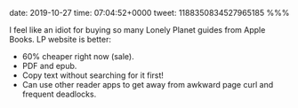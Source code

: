 date: 2019-10-27
time: 07:04:52+0000
tweet: 1188350834527965185
%%%

I feel like an idiot for buying so many Lonely Planet guides from Apple Books. LP website is better:

- 60% cheaper right now (sale).
- PDF and epub.
- Copy text without searching for it first!
- Can use other reader apps to get away from awkward page curl and frequent deadlocks.
